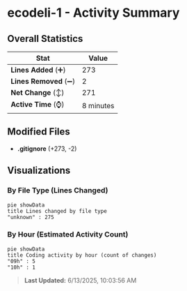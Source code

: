 # ecodeli-1 - Activity Summary 

## Overall Statistics

| Stat                   | Value                                                             |
| ---------------------- | ----------------------------------------------------------------- |
| **Lines Added** (➕)   | 273                                          |
| **Lines Removed** (➖) | 2                                        |
| **Net Change** (↕)    | 271                |
| **Active Time** (⌚)   | 8 minutes |


## Modified Files
- **.gitignore** (+273, -2)

## Visualizations

### By File Type (Lines Changed)

```mermaid
pie showData
title Lines changed by file type
"unknown" : 275
```

### By Hour (Estimated Activity Count)

```mermaid
pie showData
title Coding activity by hour (count of changes)
"09h" : 5
"10h" : 1
```


> **Last Updated:** 6/13/2025, 10:03:56 AM